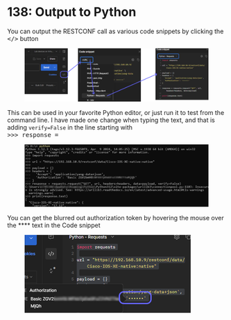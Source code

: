 # 138: Output to Python

You can output the RESTCONF call as various code snippets by clicking the <kbd>\</></kbd> button

<div data-full-width="true"><figure><img src="../../.gitbook/assets/image (35).png" alt=""><figcaption></figcaption></figure></div>

This can be used in your favorite Python editor, or just run it to test from the command line. I have made one change when typing the text, and that is adding `verify=False` in the line starting with \
<kbd>>>> response =</kbd>&#x20;

<figure><img src="../../.gitbook/assets/image (36).png" alt=""><figcaption></figcaption></figure>

You can get the blurred out authorization token by hovering the mouse over the \*\*\*\* text in the Code snippet

<figure><img src="../../.gitbook/assets/image (37).png" alt=""><figcaption></figcaption></figure>
